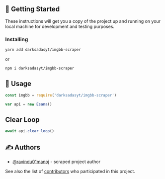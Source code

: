 ## 🏁 Getting Started <a name = "getting_started"></a>

These instructions will get you a copy of the project up and running on your local machine for development and testing purposes.

### Installing


```sh
yarn add darksadasyt/imgbb-scraper
```

or

```sh
npm i darksadasyt/imgbb-scraper
```

## 🎈 Usage <a name="usage"></a>

```ts
const imgbb = require('darksadasyt/imgbb-scraper')

var api = new Esana()
```

## Clear Loop

```ts
await api.clear_loop()
```
## ✍️ Authors <a name = "authors"></a>

- [@ravindu01manoj](https://github.com/ravindu01manoj) - scraped project author

See also the list of [contributors](https://github.com/SL-CODE-LORDS/Esana-News/contributors) who participated in this project.
